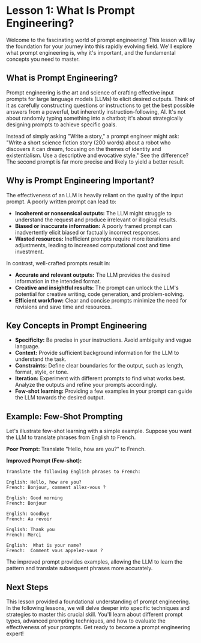# Lesson 1: What Is Prompt Engineering?

Welcome to the fascinating world of prompt engineering! This lesson will lay the foundation for your journey into this rapidly evolving field.  We'll explore what prompt engineering is, why it's important, and the fundamental concepts you need to master.

## What is Prompt Engineering?

Prompt engineering is the art and science of crafting effective input prompts for large language models (LLMs) to elicit desired outputs.  Think of it as carefully constructing questions or instructions to get the best possible answers from a powerful, but inherently instruction-following, AI. It's not about randomly typing something into a chatbot; it's about strategically designing prompts to achieve specific goals.

Instead of simply asking "Write a story," a prompt engineer might ask: "Write a short science fiction story (200 words) about a robot who discovers it can dream, focusing on the themes of identity and existentialism.  Use a descriptive and evocative style."  See the difference? The second prompt is far more precise and likely to yield a better result.

## Why is Prompt Engineering Important?

The effectiveness of an LLM is heavily reliant on the quality of the input prompt. A poorly written prompt can lead to:

* **Incoherent or nonsensical outputs:** The LLM might struggle to understand the request and produce irrelevant or illogical results.
* **Biased or inaccurate information:**  A poorly framed prompt can inadvertently elicit biased or factually incorrect responses.
* **Wasted resources:**  Inefficient prompts require more iterations and adjustments, leading to increased computational cost and time investment.


In contrast, well-crafted prompts result in:

* **Accurate and relevant outputs:**  The LLM provides the desired information in the intended format.
* **Creative and insightful results:**  The prompt can unlock the LLM's potential for creative writing, code generation, and problem-solving.
* **Efficient workflow:** Clear and concise prompts minimize the need for revisions and save time and resources.

## Key Concepts in Prompt Engineering

* **Specificity:** Be precise in your instructions.  Avoid ambiguity and vague language.
* **Context:** Provide sufficient background information for the LLM to understand the task.
* **Constraints:** Define clear boundaries for the output, such as length, format, style, or tone.
* **Iteration:** Experiment with different prompts to find what works best.  Analyze the outputs and refine your prompts accordingly.
* **Few-shot learning:** Providing a few examples in your prompt can guide the LLM towards the desired output.

## Example: Few-Shot Prompting

Let's illustrate few-shot learning with a simple example.  Suppose you want the LLM to translate phrases from English to French.

**Poor Prompt:**  Translate "Hello, how are you?" to French.

**Improved Prompt (Few-shot):**

```
Translate the following English phrases to French:

English: Hello, how are you?
French: Bonjour, comment allez-vous ?

English: Good morning
French: Bonjour

English: Goodbye
French: Au revoir

English: Thank you
French: Merci

English:  What is your name?
French:  Comment vous appelez-vous ?
```

The improved prompt provides examples, allowing the LLM to learn the pattern and translate subsequent phrases more accurately.


## Next Steps

This lesson provided a foundational understanding of prompt engineering.  In the following lessons, we will delve deeper into specific techniques and strategies to master this crucial skill. You'll learn about different prompt types, advanced prompting techniques, and how to evaluate the effectiveness of your prompts.  Get ready to become a prompt engineering expert!
